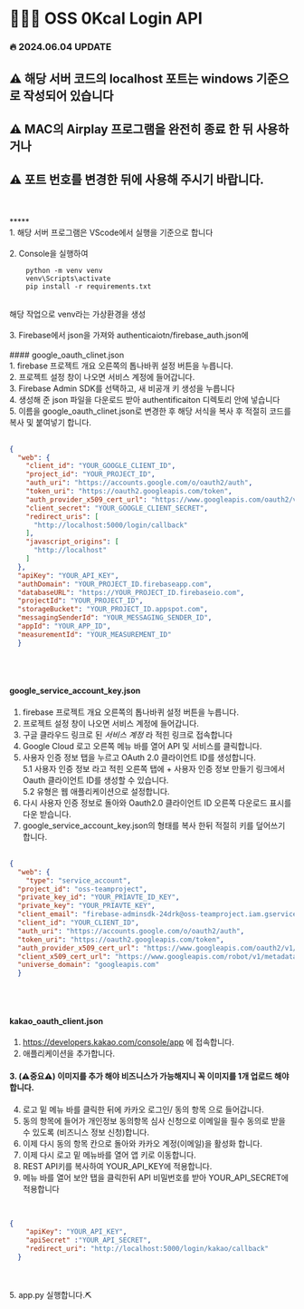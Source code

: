 # 🧑🏼‍🍳 OSS 0Kcal Login API
### 🔥 2024.06.04 UPDATE
## ⚠ 해당 서버 코드의 localhost 포트는 windows 기준으로 작성되어 있습니다
## ⚠ MAC의 Airplay 프로그램을 완전히 종료 한 뒤 사용하거나 <br> 
## ⚠ 포트 번호를 변경한 뒤에 사용해 주시기 바랍니다.
<br>
<br>
*****
<br>
1. 해당 서버 프로그램은 VScode에서 실행을 기준으로 합니다
<br>
<br>
2.  Console을 실행하여
<br>

```prompt
    python -m venv venv
    venv\Scripts\activate
    pip install -r requirements.txt
```
<br>
해당 작업으로 venv라는 가상환경을 생성
<br><br>
3. Firebase에서 json을 가져와 authenticaiotn/firebase_auth.json에
<br><br>
#### google_oauth_clinet.json<br>
1. firebase 프로젝트 개요 오른쪽의 톱나바퀴 설정 버튼을 누릅니다. <br>
2. 프로젝트 설정 창이 나오면 서비스 계정에 들어갑니다.<br>
3. Firebase Admin SDK를 선택하고, 새 비공개 키 생성을 누릅니다<br>
4. 생성해 준 json 파일을 다운로드 받아 authentificaiton 디렉토리 안에 넣습니다<br>
5. 이름을 google_oauth_clinet.json로 변경한 후 해당 서식을 복사 후 적절히 코드를 복사 및 붙여넣기 합니다.<br>
<br>

```json
{
  "web": {
    "client_id": "YOUR_GOOGLE_CLIENT_ID",
    "project_id": "YOUR_PROJECT_ID",
    "auth_uri": "https://accounts.google.com/o/oauth2/auth",
    "token_uri": "https://oauth2.googleapis.com/token",
    "auth_provider_x509_cert_url": "https://www.googleapis.com/oauth2/v1/certs",
    "client_secret": "YOUR_GOOGLE_CLIENT_SECRET",
    "redirect_uris": [
      "http://localhost:5000/login/callback"
    ],
    "javascript_origins": [
      "http://localhost"
    ]
  },
  "apiKey": "YOUR_API_KEY",
  "authDomain": "YOUR_PROJECT_ID.firebaseapp.com",
  "databaseURL": "https://YOUR_PROJECT_ID.firebaseio.com",
  "projectId": "YOUR_PROJECT_ID",
  "storageBucket": "YOUR_PROJECT_ID.appspot.com",
  "messagingSenderId": "YOUR_MESSAGING_SENDER_ID",
  "appId": "YOUR_APP_ID",
  "measurementId": "YOUR_MEASUREMENT_ID"
  }
```
<br><br>
#### google_service_account_key.json<br>
1. firebase 프로젝트 개요 오른쪽의 톱나바퀴 설정 버튼을 누릅니다. <br>
2. 프로젝트 설정 창이 나오면 서비스 계정에 들어갑니다.<br>
3. 구글 클라우드 링크로 된 _서비스 계정_ 라 적힌 링크로 접속합니다 <br>
4. Google Cloud 로고 오른쪽 메뉴 바를 열어 API 및 서비스를 클릭합니다. <br>
5. 사용자 인증 정보 탭을 누르고 OAuth 2.0 클라이언트 ID를 생성합니다.<br>
5.1 사용자 인증 정보 라고 적힌 오른쪽 탭에 + 사용자 인증 정보 만들기 링크에서 Oauth 클라이언트 ID를 생성할 수 있습니다.<br>
5.2 유형은 웹 애플리케이션으로 설정합니다.<br>
6. 다시 사용자 인증 정보로 돌아와 Oauth2.0 클라이언트 ID 오른쪽 다운로드 표시를 다운 받습니다.<br>
7. google_service_account_key.json의 형태를 복사 한뒤 적절히 키를 덮어쓰기 합니다.
<br><br>

```json
{
  "web": {
    "type": "service_account",
  "project_id": "oss-teamproject",
  "private_key_id": "YOUR_PRIAVTE_ID_KEY",
  "private_key": "YOUR_PRIAVTE_KEY",
  "client_email": "firebase-adminsdk-24drk@oss-teamproject.iam.gserviceaccount.com",
  "client_id": "YOUR_CLIENT_ID",
  "auth_uri": "https://accounts.google.com/o/oauth2/auth",
  "token_uri": "https://oauth2.googleapis.com/token",
  "auth_provider_x509_cert_url": "https://www.googleapis.com/oauth2/v1/certs",
  "client_x509_cert_url": "https://www.googleapis.com/robot/v1/metadata/x509/firebase-adminsdk-24drk%40oss-teamproject.iam.gserviceaccount.com",
  "universe_domain": "googleapis.com"
  }
```
<br><br>
#### kakao_oauth_client.json <br>
1.  https://developers.kakao.com/console/app 에 접속합니다.<br>
2. 애플리케이션을 추가합니다. <br>
#### 3. (⚠중요⚠) 이미지를 추가 해야 비즈니스가 가능해지니 꼭 이미지를 1개 업로드 해야 합니다. <br>
4. 로고 밑 메뉴 바를 클릭한 뒤에 카카오 로그인/ 동의 항목 으로 들어갑니다. <br>
5. 동의 항목에 들어가 개인정보 동의항목 심사 신청으로 이메일을 필수 동의로 받을 수 있도록 (비즈니스 정보 신청)합니다.<br>
6. 이제 다시 동의 항목 칸으로 돌아와 카카오 계정(이메일)을 활성화 합니다.<br>
7. 이제 다시 로고 밑 메뉴바를 열어 앱 키로 이동합니다.<br>
8. REST API키를 복사하여 YOUR_API_KEY에 적용합니다.<br>
9. 메뉴 바를 열어 보안 탭을 클릭한뒤 API 비밀번호를 받아 YOUR_API_SECRET에 적용합니다
<br>

```json
{
    "apiKey": "YOUR_API_KEY",
    "apiSecret" :"YOUR_API_SECRET",
    "redirect_uri": "http://localhost:5000/login/kakao/callback"
  }
```
<br><br>
5. app.py 실행합니다.⛏
